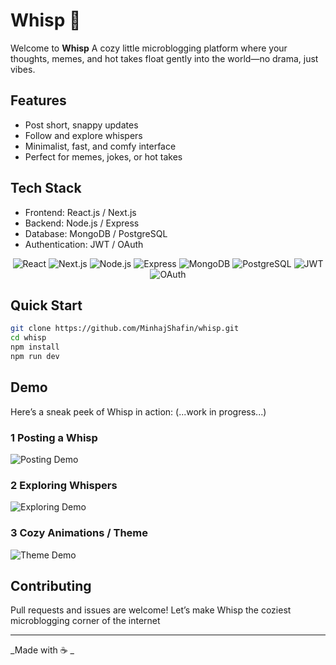 # Whisp 🌿

Welcome to **Whisp**
A cozy little microblogging platform where your thoughts, memes, and hot takes float gently into the world—no drama, just vibes.

## Features

- Post short, snappy updates
- Follow and explore whispers
- Minimalist, fast, and comfy interface
- Perfect for memes, jokes, or hot takes

## Tech Stack

- Frontend: React.js / Next.js
- Backend: Node.js / Express
- Database: MongoDB / PostgreSQL
- Authentication: JWT / OAuth

<p align="center">
<img src="https://img.shields.io/badge/React-20232A?style=flat-square&logo=react&logoColor=61DAFB" alt="React" />
<img src="https://img.shields.io/badge/Next.js-000000?style=flat-square&logo=next.js&logoColor=white" alt="Next.js" />
<img src="https://img.shields.io/badge/Node.js-339933?style=flat-square&logo=node.js&logoColor=white" alt="Node.js" />
<img src="https://img.shields.io/badge/Express.js-000000?style=flat-square&logo=express&logoColor=white" alt="Express" />
<img src="https://img.shields.io/badge/MongoDB-47A248?style=flat-square&logo=mongodb&logoColor=white" alt="MongoDB" />
<img src="https://img.shields.io/badge/PostgreSQL-336791?style=flat-square&logo=postgresql&logoColor=white" alt="PostgreSQL" />
<img src="https://img.shields.io/badge/JWT-000000?style=flat-square&logo=json-web-token&logoColor=white" alt="JWT" />
<img src="https://img.shields.io/badge/OAuth-007AB9?style=flat-square&logo=oauth&logoColor=white" alt="OAuth" />
</p>

## Quick Start

```bash
git clone https://github.com/MinhajShafin/whisp.git
cd whisp
npm install
npm run dev
```

## Demo

Here’s a sneak peek of Whisp in action: (...work in progress...)

### 1 Posting a Whisp

![Posting Demo](https://media2.giphy.com/media/v1.Y2lkPTc5MGI3NjExcDZjNmYxd3JycXg3NnlseGlmZjQ1OWFodmFya2Vja3p4Z2podmkxYiZlcD12MV9pbnRlcm5hbF9naWZfYnlfaWQmY3Q9Zw/cFdHXXm5GhJsc/giphy.gif)

### 2 Exploring Whispers

![Exploring Demo](https://media4.giphy.com/media/v1.Y2lkPTc5MGI3NjExc2o5ZHd2OXgweG5tbDBzZXE0N2M4emdxZ3RiZmZwNWdzcXJvM3BxdyZlcD12MV9pbnRlcm5hbF9naWZfYnlfaWQmY3Q9Zw/u2dI2h52gAzNS/giphy.gif)

### 3 Cozy Animations / Theme

![Theme Demo](https://media2.giphy.com/media/v1.Y2lkPTc5MGI3NjExMG1sMHYxMWYwdmhtY3Mwb203NWE3ank4eDdpNnhvZWtwbHhndGRybCZlcD12MV9pbnRlcm5hbF9naWZfYnlfaWQmY3Q9Zw/Z5HVfEvnxr67u/giphy.gif)

## Contributing

Pull requests and issues are welcome! Let’s make Whisp the coziest microblogging corner of the internet

---

_Made with ☕ _
